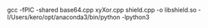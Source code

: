 gcc -fPIC -shared base64.cpp xyXor.cpp shield.cpp -o libshield.so -I/Users/kero/opt/anaconda3/bin/python -lpython3
